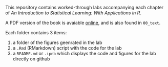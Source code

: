 This repository contains worked-through labs accompanying each chapter of *An Introduction to Statistical Learning: With Applications in R*.  

A PDF version of the book is avaiable [online](https://www-bcf.usc.edu/~gareth/ISL/ISLR%20First%20Printing.pdf), and is also found in `00_text`.  

Each folder contains 3 items:  

1. a folder of the figures geenrated in the lab  
2. a `.Rmd` (RMarkdown) script with the code for the lab  
3. a `README.md` or `.ipnb` which displays the code and figures for the lab directly on github  

